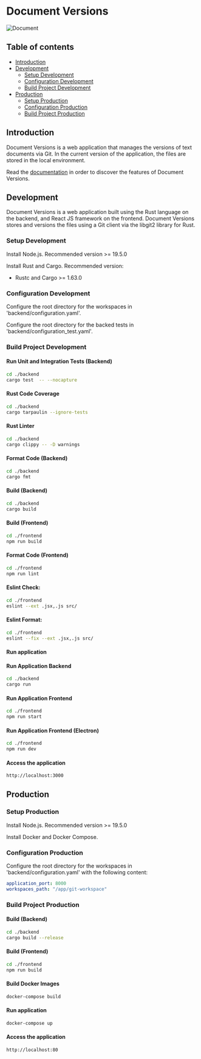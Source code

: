 # Document Versions

![Document](https://github.com/sitMCella/doc-versions/wiki/images/Document.png)

## Table of contents

* [Introduction](#introduction)
* [Development](#development)
    * [Setup Development](#setup-development)
    * [Configuration Development](#configuration-development)
    * [Build Project Development](#build-project-development)
* [Production](#production)
  * [Setup Production](#setup-production)
  * [Configuration Production](#configuration-production)
  * [Build Project Production](#build-project-production)

## Introduction

Document Versions is a web application that manages the versions of text documents via Git.
In the current version of the application, the files are stored in the local environment.

Read the [documentation](https://github.com/sitMCella/doc-versions/wiki) in order to discover the features of Document Versions.

## Development

Document Versions is a web application built using the Rust language on the backend, and React JS framework on the frontend.
Document Versions stores and versions the files using a Git client via the libgit2 library for Rust.

### Setup Development

Install Node.js. Recommended version >= 19.5.0

Install Rust and Cargo. Recommended version:
- Rustc and Cargo >= 1.63.0

### Configuration Development

Configure the root directory for the workspaces in 'backend/configuration.yaml'.

Configure the root directory for the backed tests in 'backend/configuration_test.yaml'.

### Build Project Development

#### Run Unit and Integration Tests (Backend)

``` sh
cd ./backend
cargo test  -- --nocapture
```

#### Rust Code Coverage

```sh
cd ./backend
cargo tarpaulin --ignore-tests
```

#### Rust Linter

```sh
cd ./backend
cargo clippy -- -D warnings
```

#### Format Code (Backend)

```sh
cd ./backend
cargo fmt
```

#### Build (Backend)

``` sh
cd ./backend
cargo build
```

#### Build (Frontend)

``` sh
cd ./frontend
npm run build
```

#### Format Code (Frontend)

```sh
cd ./frontend
npm run lint
```

#### Eslint Check:

```sh
cd ./frontend
eslint --ext .jsx,.js src/
```

#### Eslint Format:

```sh
cd ./frontend
eslint --fix --ext .jsx,.js src/
```

#### Run application

#### Run Application Backend

``` sh
cd ./backend
cargo run
```

#### Run Application Frontend

``` sh
cd ./frontend
npm run start
```

#### Run Application Frontend (Electron)

``` sh
cd ./frontend
npm run dev
```

#### Access the application

```sh
http://localhost:3000
```

## Production

### Setup Production

Install Node.js. Recommended version >= 19.5.0

Install Docker and Docker Compose.

### Configuration Production

Configure the root directory for the workspaces in 'backend/configuration.yaml' with the following content:

``` yaml
application_port: 8000
workspaces_path: "/app/git-workspace"
```

### Build Project Production

#### Build (Backend)

``` sh
cd ./backend
cargo build --release
```

#### Build (Frontend)

``` sh
cd ./frontend
npm run build
```

#### Build Docker Images

``` sh
docker-compose build
```

#### Run application

```sh
docker-compose up
```

#### Access the application

```sh
http://localhost:80
```
